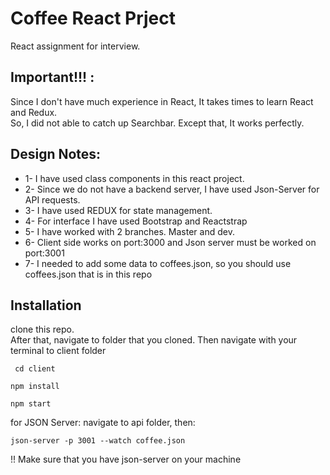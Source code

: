 # Coffee React Prject
React assignment for interview. <br>

## Important!!! :
Since I don't have much experience in React, It takes times to learn React and Redux. <br>
So, I did not able to catch up Searchbar. Except that, It works perfectly.

## Design Notes: 
  * 1- I have used class components in this react project. 
  * 2- Since we do not have a backend server, I have used Json-Server for API requests. 
  * 3- I have used REDUX for state management. 
  * 4- For interface I have used Bootstrap and Reactstrap 
  * 5- I have worked with 2 branches. Master and dev.
  * 6- Client side works on port:3000 and Json server must be worked on port:3001
  * 7- I needed to add some data to coffees.json, so you should use coffees.json that is in this repo
  
 
 ## Installation 
  
 clone this repo. <br>
After that, navigate to folder that you cloned. Then navigate with your terminal to client folder
```
 cd client
 ```
  ```
 npm install
 ```
  ```
 npm start
 ```
 
 for JSON Server: 
 navigate to api folder, then:
 ```
 json-server -p 3001 --watch coffee.json
 ```
 !! Make sure that you have json-server on your machine
